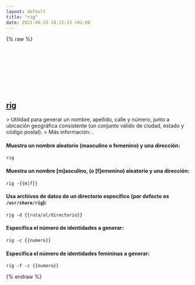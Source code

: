 ```yaml
---
layout: default
title: "rig"
date: 2021-06-25 18:12:13 +02:00
---
```

{% raw %}
<h2 id="rig">
  <a href="/es/linux/rig.html">rig</a> <a href="#rig"><svg class="icon">
    <use href="/assets/images/unicode_sprite.svg#link" />
  </svg></a>
</h2>
> Utilidad para generar un nombre, apellido, calle y número, junto a ubicación geográfica consistente (un conjunto válido de ciudad, estado y código postal).
> Más información: <https://manpages.ubuntu.com/manpages/focal/man6/rig.6.html>.

#### Muestra un nombre aleatorio (masculino o femenino) y una dirección:
```shell
rig
```
#### Muestra un nombre [m]asculino, (o [f]emenino) aleatorio y una dirección:
```shell
rig -{{m|f}}
```
#### Usa archivos de datos de un directorio específico (por defecto es `/usr/share/rig`):
```shell
rig -d {{ruta/al/directorio}}
```
#### Especifica el número de identidades a generar:
```shell
rig -c {{numero}}
```
#### Especifica el número de identidades femininas a generar:
```shell
rig -f -c {{numero}}
```
{% endraw %}